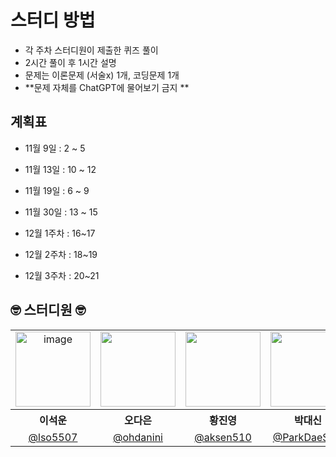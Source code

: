 # 스터디 방법
- 각 주차 스터디원이 제출한 퀴즈 풀이
- 2시간 풀이 후 1시간 설명
- 문제는 이론문제 (서술x) 1개, 코딩문제 1개
- **문제 자체를 ChatGPT에 물어보기 금지 **

## 계획표

- 11월 9일 : 2 ~ 5 

- 11월 13일 : 10 ~ 12 

- 11월 19일 : 6 ~ 9 

- 11월 30일 : 13 ~ 15 

- 12월 1주차 : 16~17 

- 12월 2주차 : 18~19

- 12월 3주차 : 20~21



## 🤓 스터디원 🤓



<table>
<tbody>

<tr>
<td align="center"><img width="120" alt="image" src="https://github.com/user-attachments/assets/64f0d2f4-2af8-4005-8007-ff33be5396e8"></td>
<td align="center"><img src="https://github.com/user-attachments/assets/3628fe9b-82d7-48ac-9bf1-e680cc0f691c" width="120" /></td>
<td align="center"><img src="https://github.com/user-attachments/assets/d9b3e407-01a6-4103-8819-02ecebbe76f5" width="120" /></td>
<td align="center"><img src="https://github.com/user-attachments/assets/30dd038b-00d1-4f6a-96d1-12ebfa11dbab" width="120" /></td>
</tr>
<tr>
<th align="center">이석운</th>
<th align="center">오다은</th>
<th align="center">황진영</th>
<th align="center">박대신</th>

</tr>
<tr>
<td align="center" width="120"><a href="https://github.com/lso5507">@lso5507</a></td>
<td align="center" width="120"><a href="https://github.com/ohdanini">@ohdanini</a></td>
<td align="center" width="120"><a href="https://github.com/aksen510">@aksen510</a></td>
<td align="center" width="120"><a href="https://github.com/ParkDaeShin">@ParkDaeShin</a></td>

</tr>
</tbody>
</table>

</div>
